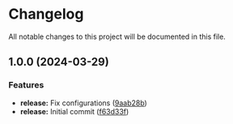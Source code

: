 # Changelog

All notable changes to this project will be documented in this file.

## 1.0.0 (2024-03-29)


### Features

* **release:** Fix configurations ([9aab28b](https://github.com/retinacodeworks/mikrotik-go-sdk/commit/9aab28b98be624371542ad5b57863246aad9ecbb))
* **release:** Initial commit ([f63d33f](https://github.com/retinacodeworks/mikrotik-go-sdk/commit/f63d33f69debafa3866822c58d7a311b3172c8ce))
